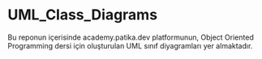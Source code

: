 # UML_Class_Diagrams
Bu reponun içerisinde academy.patika.dev platformunun, Object Oriented Programming dersi için oluşturulan UML sınıf diyagramları yer almaktadır.
